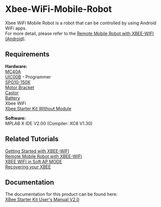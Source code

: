 # Xbee-WiFi-Mobile-Robot  
Xbee WiFi Mobile Robot is a robot that can be controlled by using Android WiFi apps.  
For more detail, please refer to the [Remote Mobile Robot with XBEE-WIFI (Android)](https://www.cytron.io/tutorial/remote-mobile-robot-xbee-wifi).  

## Requirements
**Hardware:**  
[MC40A](https://www.cytron.io/p-mc40a)  
[UIC00B](https://www.cytron.io/p-uic00b) - Programmer  
[SPG10-150K](https://www.cytron.io/p-spg10-150k)  
[Motor Bracket](https://www.cytron.io/p-hd-mb-989)  
[Castor](https://www.cytron.io/p-wl-btu-1225)  
[Battery](https://www.cytron.io/p-ba-9v)  
Xbee WiFi  
[Xbee Starter Kit Without Module](https://www.cytron.io/p-xbee-starter-kit-without-module)  

**Software:**  
MPLAB X IDE V2.00 (Compiler: XC8 V1.30)  

## Related Tutorials  
[Getting Started with XBEE-WIFI](https://www.cytron.io/tutorial/getting-started-xbee-wifi)  
[Remote Mobile Robot with XBEE-WIFI](https://www.cytron.io/tutorial/remote-mobile-robot-xbee-wifi)  
[XBEE WIFI in Soft AP MODE](https://www.cytron.io/tutorial/xbee-wifi-soft-ap-mode)  
[Recovering your XBEE](https://www.cytron.io/tutorial/recovering-xbee)  

## Documentation  
The documentation for this product can be found here:  
[XBee Starter Kit User's Manual V2.0](https://docs.google.com/document/d/1nORYok_E2CX68GJunEYn97rGlaZVJqx1IBJ0ivJqcdc/edit)
